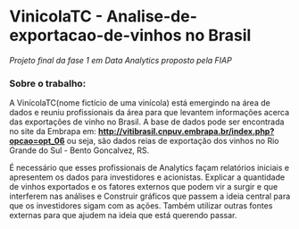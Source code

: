 # VinicolaTC - Analise-de-exportacao-de-vinhos no Brasil
*Projeto final da fase 1 em Data Analytics proposto pela FIAP*

### Sobre o trabalho:

A VinícolaTC(nome fictício de uma vinícola) está emergindo na área de dados e reuniu profissionais da área para que levantem informações acerca das exportações de vinho no Brasil.
A base de dados pode ser encontrada no site da Embrapa em: **http://vitibrasil.cnpuv.embrapa.br/index.php?opcao=opt_06** ou seja, são dados reias de exportação dos vinhos no Rio Grande do Sul - Bento Goncalvez, RS. 

É necessário que esses profissionais de Analytics façam relatórios iniciais e apresentem os dados para investidores e acionistas. Explicar a quantidade de vinhos exportados e os fatores externos que podem vir a surgir e que interferem nas análises e Construir gráficos que passem a ideia central para que os investidores sigam com as ações. Também utilizar outras fontes externas para que ajudem na ideia que está querendo passar.


